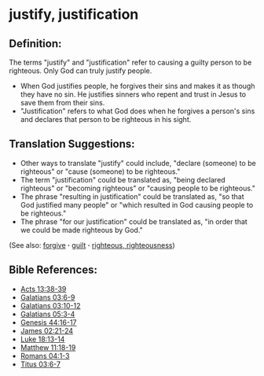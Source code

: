 # justify, justification #

## Definition: ##

The terms "justify" and "justification" refer to causing a guilty person to be righteous. Only God can truly justify people.

* When God justifies people, he forgives their sins and makes it as though they have no sin. He justifies sinners who repent and trust in Jesus to save them from their sins.
* "Justification" refers to what God does when he forgives a person's sins and declares that person to be righteous in his sight.

## Translation Suggestions: ##

* Other ways to translate "justify" could include, "declare (someone) to be righteous" or "cause (someone) to be righteous."
* The term "justification" could be translated as, "being declared righteous" or "becoming righteous" or "causing people to be righteous."
* The phrase "resulting in justification" could be translated as, "so that God justified many people" or "which resulted in God causing people to be righteous."
* The phrase "for our justification" could be translated as, "in order that we could be made righteous by God."

(See also: [forgive](../kt/forgive.md) **·** [guilt](../kt/guilt.md) **·** [righteous, righteousness](../kt/righteous.md))

## Bible References: ##

* [Acts 13:38-39](https://door43.org/en/bible/notes/act/13/38)
* [Galatians 03:6-9](https://door43.org/en/bible/notes/gal/03/06)
* [Galatians 03:10-12](https://door43.org/en/bible/notes/gal/03/10)
* [Galatians 05:3-4](https://door43.org/en/bible/notes/gal/05/03)
* [Genesis 44:16-17](https://door43.org/en/bible/notes/gen/44/16)
* [James 02:21-24](https://door43.org/en/bible/notes/jas/02/21)
* [Luke 18:13-14](https://door43.org/en/bible/notes/luk/18/13)
* [Matthew 11:18-19](https://door43.org/en/bible/notes/mat/11/18)
* [Romans 04:1-3](https://door43.org/en/bible/notes/rom/04/01)
* [Titus 03:6-7](https://door43.org/en/bible/notes/tit/03/06)
